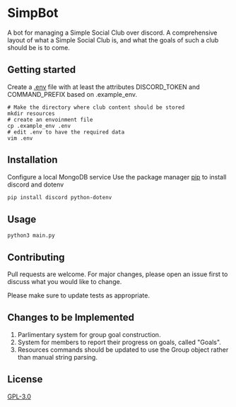 # SimpBot
A bot for managing a Simple Social Club over discord. 
A comprehensive layout of what a Simple Social Club is, and what the goals of such a club should be is to come.

## Getting started
Create a [.env](https://github.com/jbrannan565/SimpleSocialDiscordBot/wiki/Environment-Variables) file with at least the attributes DISCORD_TOKEN and COMMAND_PREFIX based on .example_env.

```
# Make the directory where club content should be stored
mkdir resources 
# create an envoinment file
cp .example_env .env
# edit .env to have the required data
vim .env
```

## Installation
Configure a local MongoDB service
Use the package manager [pip](https://pip.pypa.io/en/stable/) to install discord and dotenv

```bash
pip install discord python-dotenv
```

## Usage

```
python3 main.py
```

## Contributing
Pull requests are welcome. For major changes, please open an issue first to discuss what you would like to change.

Please make sure to update tests as appropriate.

## Changes to be Implemented
1. Parlimentary system for group goal construction.
2. System for members to report their progress on goals, called "Goals".
3. Resources commands should be updated to use the Group object rather than manual string parsing.

## License
[GPL-3.0](https://choosealicense.com/licenses/gpl-3.0/)
